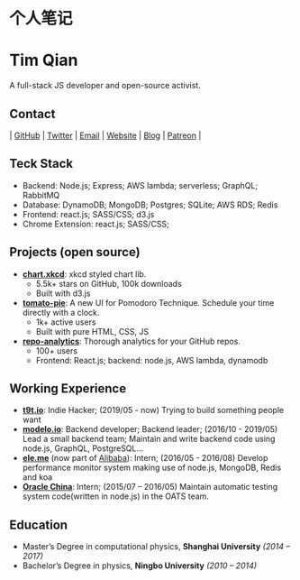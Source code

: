 ﻿# 个人笔记

# Tim Qian

A full-stack JS developer and open-source activist.

## Contact

| [GitHub](htttps://github.com/timqian) | [Twitter](https://twitter.com/tim_qian) | [Email](mailto:timqian@t9t.io) | [Website](https://timqian.com) | [Blog](https://blog.t9t.io) | [Patreon](https://www.patreon.com/timqian) |

## Teck Stack

- Backend: Node.js; Express; AWS lambda; serverless; GraphQL; RabbitMQ
- Database: DynamoDB; MongoDB; Postgres; SQLite; AWS RDS; Redis
- Frontend: react.js; SASS/CSS; d3.js
- Chrome Extension: react.js; SASS/CSS;

## Projects (open source)

- **[chart.xkcd](https://github.com/timqian/chart.xkcd)**: xkcd styled chart lib.
  - 5.5k+ stars on GitHub, 100k downloads
  - Built with d3.js
- **[tomato-pie](https://github.com/t9tio/tomato-pie)**: A new UI for Pomodoro Technique. Schedule your time directly with a clock.
  - 1k+ active users
  - Built with pure HTML, CSS, JS
- **[repo-analytics](https://github.com/repo-analytics/repo-analytics.github.io)**: Thorough analytics for your GitHub repos.
  - 100+ users
  - Frontend: React.js; backend: node.js, AWS lambda, dynamodb

## Working Experience

- **[t9t.io](https://t9t.io)**: Indie Hacker; (2019/05 - now)
Trying to build something people want
- **[modelo.io](https://modelo.io)**: Backend developer; Backend leader; (2016/10 - 2019/05)
Lead a small backend team; Maintain and write backend code using node.js, GraphQL, PostgreSQL...
- **[ele.me](https://www.ele.me/)** (now part of [Alibaba](https://www.alibaba.com/)): Intern; (2016/05 - 2016/08)
Develop performance monitor system making use of node.js, MongoDB, Redis and koa
- **[Oracle China](https://oracle.com)**: Intern; (2015/07 – 2016/05)
Maintain automatic testing system code(written in node.js) in the OATS team.

## Education

- Master’s Degree in computational physics, **Shanghai University** *(2014 – 2017)*
- Bachelor’s Degree in physics, **Ningbo University** *(2010 – 2014)*
